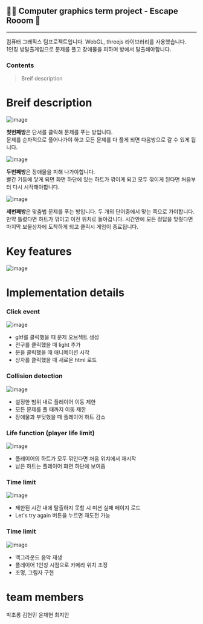 ## 🏃‍♀️ Computer graphics term project - Escape Rooom 🏃‍ 
***
컴퓨터 그래픽스 텀프로젝트입니다. WebGL, threejs 라이브러리를 사용했습니다.    
1인칭 방탈출게임으로 문제를 풀고 장애물을 피하며 방에서 탈출해야합니다.

### Contents
> Breif description
> 

# Breif description
![image](https://user-images.githubusercontent.com/80766477/141669140-ba57e068-6d31-4790-b54a-19150fcd3918.png)

**첫번째방**은 단서를 클릭해 문제를 푸는 방입니다.  
문제를 순차적으로 풀어나가야 하고 모든 문제를 다 풀게 되면 다음방으로 갈 수 있게 됩니다.

![image](https://user-images.githubusercontent.com/80766477/141669207-8b6eaa94-cb4a-4c0e-bb2e-364b9755d9ef.png)

**두번째방**은 장애물을 피해 나가야합니다.  
빨간 기둥에 닿게 되면 화면 하단에 있는 하트가 깎이게 되고 모두 깎이게 된다면 처음부터 다시 시작해야합니다.


![image](https://user-images.githubusercontent.com/80766477/141669414-8634bac7-b3b0-4ebf-987d-f91113e9f90e.png)

**세번째방**은 맞춤법 문제를 푸는 방입니다.
두 개의 단어중에서 맞는 쪽으로 가야합니다. 만약 틀렸다면 하트가 깎이고 이전 위치로 돌아갑니다.
시간안에 모든 정답을 맞췄다면 마지막 보물상자에 도착하게 되고 클릭시 게임이 종료됩니다.

# Key features
![image](https://user-images.githubusercontent.com/80766477/141669631-ec53b092-256e-40b5-925e-5efbac8258f3.png)


# Implementation details
### Click event
![image](https://user-images.githubusercontent.com/80766477/141670211-92b08795-2083-4164-8b6e-ef9f34dd8155.png)
- gltf를 클릭했을 때 문제 오브젝트 생성
- 전구를 클릭했을 때 light 추가
- 문을 클릭했을 때 애니메이션 시작
- 상자를 클릭했을 때 새로운 html 로드

### Collision detection
![image](https://user-images.githubusercontent.com/80766477/141669970-815979a6-c8b9-49a1-81da-7825b846a7f1.png)
- 설정한 범위 내로 플레이어 이동 제한
- 모든 문제를 풀 때까지 이동 제한
- 장애물과 부딪혔을 때 플레이어 하트 감소

### Life function (player life limit)
![image](https://user-images.githubusercontent.com/80766477/141670029-5b05d6ba-7c5c-4ed4-b057-3944e7910ed1.png)
- 플레이어의 하트가 모두 깎인다면 처음 위치에서 재시작
- 남은 하트는 플레이어 화면 하단에 보여줌

### Time limit
![image](https://user-images.githubusercontent.com/80766477/141670078-1cb3d5cc-05ea-4c2b-a6cf-d00883b42b0d.png)
- 제한된 시간 내에 탈출하지 못할 시 미션 실패 페이지 로드
- Let's try again 버튼을 누르면 재도전 가능

### Time limit
![image](https://user-images.githubusercontent.com/80766477/141670126-25a3ec3e-bfd5-4304-bf03-06ead58b8fcd.png)
- 백그라운드 음악 재생
- 플레이어 1인칭 시점으로 카메라 위치 조정
- 조명, 그림자 구현 

# team members
박초롱
김현민
윤채현 
최지안 
